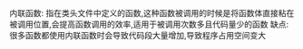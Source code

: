 内联函数:
指在类头文件中定义的函数,这种函数被调用的时候是将函数体直接粘在被调用位置,会提高函数调用的效率,适用于被调用次数多且代码量少的函数
缺点:很多函数都使用内联函数时会导致代码段大量增加,导致程序占用空间变大